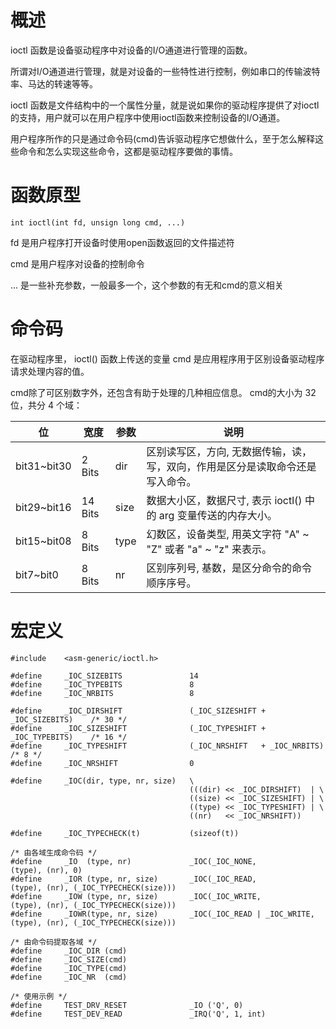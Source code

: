 # 概述

ioctl 函数是设备驱动程序中对设备的I/O通道进行管理的函数。

所谓对I/O通道进行管理，就是对设备的一些特性进行控制，例如串口的传输波特率、马达的转速等等。

ioctl 函数是文件结构中的一个属性分量，就是说如果你的驱动程序提供了对ioctl的支持，用户就可以在用户程序中使用ioctl函数来控制设备的I/O通道。

用户程序所作的只是通过命令码(cmd)告诉驱动程序它想做什么，至于怎么解释这些命令和怎么实现这些命令，这都是驱动程序要做的事情。

# 函数原型

`int ioctl(int fd, unsign long cmd, ...)`

fd 是用户程序打开设备时使用open函数返回的文件描述符

cmd 是用户程序对设备的控制命令

... 是一些补充参数，一般最多一个，这个参数的有无和cmd的意义相关

# 命令码

在驱动程序里， ioctl() 函数上传送的变量 cmd 是应用程序用于区别设备驱动程序请求处理内容的值。

cmd除了可区别数字外，还包含有助于处理的几种相应信息。 cmd的大小为 32位，共分 4 个域：

| 位 | 宽度 | 参数 | 说明 |
| ----------- | ------- | ---- | -------- |
| bit31~bit30 | 2 Bits  | dir  | 区别读写区，方向, 无数据传输，读，写，双向，作用是区分是读取命令还是写入命令。
| bit29~bit16 | 14 Bits | size | 数据大小区，数据尺寸, 表示 ioctl() 中的 arg 变量传送的内存大小。
| bit15~bit08 | 8 Bits  | type | 幻数区，设备类型, 用英文字符 "A" ~ "Z" 或者 "a" ~ "z" 来表示。
| bit7~bit0   | 8 Bits  | nr   | 区别序列号, 基数，是区分命令的命令顺序序号。

# 宏定义

```
#include	<asm-generic/ioctl.h>

#define		_IOC_SIZEBITS				14
#define		_IOC_TYPEBITS				8
#define		_IOC_NRBITS					8

#define		_IOC_DIRSHIFT				(_IOC_SIZESHIFT + _IOC_SIZEBITS)	/* 30 */
#define		_IOC_SIZESHIFT				(_IOC_TYPESHIFT + _IOC_TYPEBITS)	/* 16 */
#define		_IOC_TYPESHIFT				(_IOC_NRSHIFT   + _IOC_NRBITS)		/* 8 */
#define		_IOC_NRSHIFT				0

#define		_IOC(dir, type, nr, size)	\
										(((dir) << _IOC_DIRSHIFT)  | \
										((size) << _IOC_SIZESHIFT) | \
										((type) << _IOC_TYPESHIFT) | \
										((nr)   << _IOC_NRSHIFT))

#define		_IOC_TYPECHECK(t)			(sizeof(t))

/* 由各域生成命令码 */
#define		_IO  (type, nr)				_IOC(_IOC_NONE,              (type), (nr), 0)
#define		_IOR (type, nr, size)		_IOC(_IOC_READ,              (type), (nr), (_IOC_TYPECHECK(size)))
#define		_IOW (type, nr, size)		_IOC(_IOC_WRITE,             (type), (nr), (_IOC_TYPECHECK(size)))
#define		_IOWR(type, nr, size)		_IOC(_IOC_READ | _IOC_WRITE, (type), (nr), (_IOC_TYPECHECK(size)))

/* 由命令码提取各域 */
#define		_IOC_DIR (cmd)
#define		_IOC_SIZE(cmd)
#define		_IOC_TYPE(cmd)
#define		_IOC_NR  (cmd)

/* 使用示例 */
#define		TEST_DRV_RESET				_IO ('Q', 0)
#define		TEST_DEV_READ				_IRQ('Q', 1, int)
```
